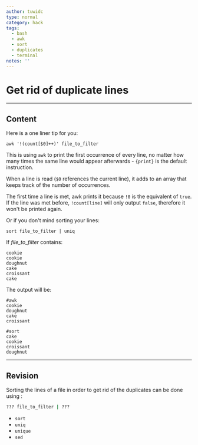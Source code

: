 ```yaml
---
author: tuwidc
type: normal
category: hack
tags:
  - bash
  - awk
  - sort
  - duplicates
  - terminal
notes: ''
---
```


# Get rid of duplicate lines


---

## Content

Here is a one liner tip for you:

```plain-text
awk '!(count[$0]++)' file_to_filter

```

This is using `awk` to print the first occurrence of every line, no matter how many times the same line would appear afterwards - `{print}` is the default instruction.

When a line is read (`$0` references the current line), it adds to an array that keeps track of the number of occurrences.

The first time a line is met, awk prints it because `!0` is the equivalent of `true`. If the line was met before, `!count[line]` will only output `false`, therefore it won't be printed again.

Or if you don't mind sorting your lines:

```plain-text
sort file_to_filter | uniq
```

If *file_to_filter* contains:

```plain-text
cookie
cookie
doughnut
cake
croissant
cake
```

The output will be:

```plain-text
#awk
cookie
doughnut
cake
croissant

#sort
cake
cookie
croissant
doughnut
```


---

## Revision

Sorting the lines of a file in order to get rid of the duplicates can be done using :

```bash
??? file_to_filter | ???
```

- `sort`
- `uniq`
- `unique`
- `sed`
